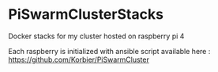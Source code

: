 # PiSwarmClusterStacks
Docker stacks for my cluster hosted on raspberry pi 4

Each raspberry is initialized with ansible script available here : https://github.com/Korbier/PiSwarmCluster

